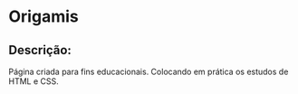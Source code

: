# Origamis

## Descrição:
Página criada para fins educacionais. Colocando em prática os estudos de HTML e CSS. 
